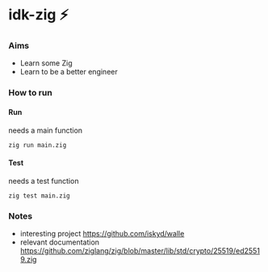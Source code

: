 # idk-zig ⚡️

### Aims

- Learn some Zig
- Learn to be a better engineer

### How to run

#### Run

needs a main function

```zig
zig run main.zig
```

#### Test

needs a test function

```zig
zig test main.zig
```

### Notes

- interesting project https://github.com/iskyd/walle
- relevant documentation https://github.com/ziglang/zig/blob/master/lib/std/crypto/25519/ed25519.zig